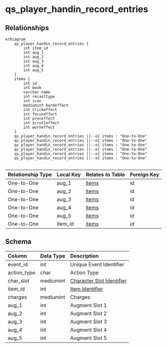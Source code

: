 # qs_player_handin_record_entries

## Relationships

```mermaid
erDiagram
    qs_player_handin_record_entries {
        int item_id
        int aug_1
        int aug_2
        int aug_3
        int aug_4
        int aug_5
    }
    items {
        int id
        int book
        varchar name
        int recasttype
        int icon
        mediumint bardeffect
        int clickeffect
        int focuseffect
        int proceffect
        int scrolleffect
        int worneffect
    }
    qs_player_handin_record_entries ||--o{ items : "One-to-One"
    qs_player_handin_record_entries ||--o{ items : "One-to-One"
    qs_player_handin_record_entries ||--o{ items : "One-to-One"
    qs_player_handin_record_entries ||--o{ items : "One-to-One"
    qs_player_handin_record_entries ||--o{ items : "One-to-One"
    qs_player_handin_record_entries ||--o{ items : "One-to-One"


```


| Relationship Type | Local Key | Relates to Table | Foreign Key |
| :--- | :--- | :--- | :--- |
| One-to-One | aug_1 | [items](../../schema/items/items.md) | id |
| One-to-One | aug_2 | [items](../../schema/items/items.md) | id |
| One-to-One | aug_3 | [items](../../schema/items/items.md) | id |
| One-to-One | aug_4 | [items](../../schema/items/items.md) | id |
| One-to-One | aug_5 | [items](../../schema/items/items.md) | id |
| One-to-One | item_id | [items](../../schema/items/items.md) | id |


## Schema

| Column | Data Type | Description |
| :--- | :--- | :--- |
| event_id | int | Unique Event Identifier |
| action_type | char | Action Type |
| char_slot | mediumint | [Character Slot Identifier](../../../../server/inventory/inventory-slots) |
| item_id | int | [Item Identifier](../../schema/items/items.md) |
| charges | mediumint | Charges |
| aug_1 | int | Augment Slot 1 |
| aug_2 | int | Augment Slot 2 |
| aug_3 | int | Augment Slot 3 |
| aug_4 | int | Augment Slot 4 |
| aug_5 | int | Augment Slot 5 |

